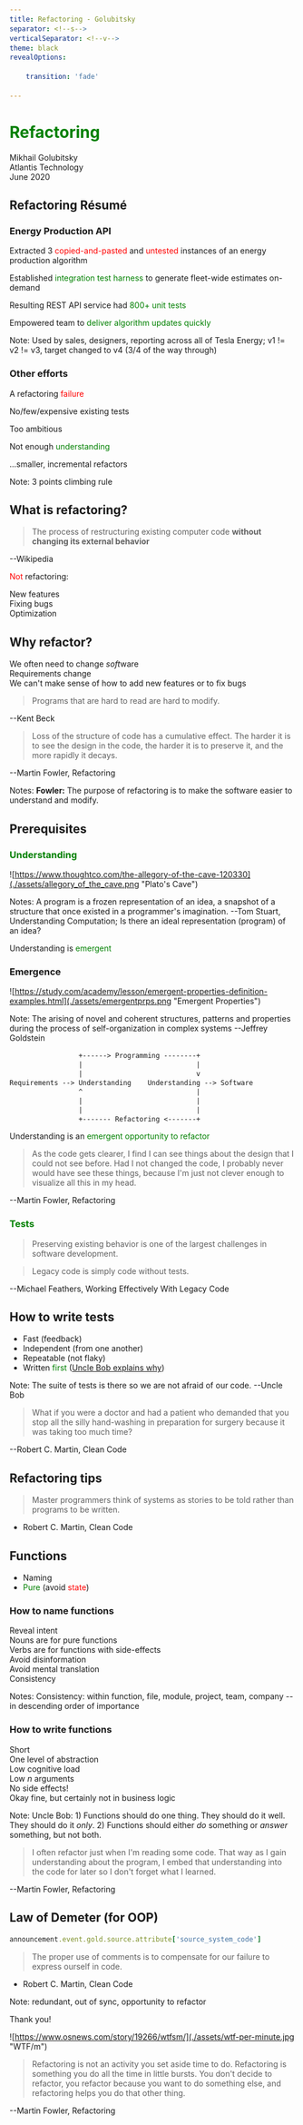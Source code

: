 ```yaml
---
title: Refactoring - Golubitsky
separator: <!--s-->
verticalSeparator: <!--v-->
theme: black
revealOptions:

    transition: 'fade'

---
```


<style>
.font-red {
  color: red; 
}

.font-green {
  color: green; 
}
</style>

# <span class="font-green">Refactoring</span>

Mikhail Golubitsky  
Atlantis Technology  
June 2020  

<!--s-->

## Refactoring Résumé

<!--v-->

### Energy Production API

Extracted 3 <span class="font-red">copied-and-pasted</span> and <span class="font-red">untested</span> instances of an energy production algorithm

<!-- .element: class="fragment" -->

Established <span class="font-green">integration test harness</span> to generate fleet-wide estimates on-demand

<!-- .element: class="fragment" -->

Resulting REST API service had <span class="font-green">800+ unit tests</span>

<!-- .element: class="fragment" -->

Empowered team to <span class="font-green">deliver algorithm updates quickly</span>

<!-- .element: class="fragment" -->
Note: Used by sales, designers, reporting across all of Tesla Energy; v1 != v2 != v3, target changed to v4 (3/4 of the way through)

<!--v-->

### Other efforts

<!-- .element: class="fragment" -->

A refactoring  <span class="font-red">failure</span>

<!-- .element: class="fragment" -->

No/few/expensive existing tests

<!-- .element: class="fragment" -->

Too ambitious

<!-- .element: class="fragment" -->

Not enough <span class="font-green">understanding</span>

<!-- .element: class="fragment" -->

...smaller, incremental refactors

<!-- .element: class="fragment" -->

Note: 3 points climbing rule

<!--s-->

## What is refactoring?

> The process of restructuring existing computer code **without changing its external behavior**

--Wikipedia

<!--v-->

<span class="font-red">Not</span> refactoring:

<div class="fragment">New features</div>
<div class="fragment">Fixing bugs</div>
<div class="fragment">Optimization</div>

<!--s-->

## Why refactor?

<div class="fragment">We often need to change <i>soft</i>ware</div>
<div class="fragment">Requirements change</div>
<div class="fragment">We can't make sense of how to add new features or to fix bugs</div>

<!--v-->

> Programs that are hard to read are hard to modify.

--Kent Beck

<!--v-->

> Loss of the structure of code has a cumulative effect. The harder it is to see the design in the code, the harder it is to preserve it, and the more rapidly it decays.

--Martin Fowler, Refactoring

Notes: **Fowler:** The purpose of refactoring is to make the software easier to understand and modify.

<!--s-->

## Prerequisites

<!--s-->

### <div class="font-green">Understanding</div>

<!--v-->

![https://www.thoughtco.com/the-allegory-of-the-cave-120330](./assets/allegory_of_the_cave.png "Plato's Cave")

Notes: A program is a frozen representation of an idea, a snapshot of a structure that once existed in a programmer's imagination. --Tom Stuart, Understanding Computation; Is there an ideal representation (program) of an idea?

<!--v-->

Understanding is <span class="font-green">emergent</span>

<!--v-->

### Emergence

![https://study.com/academy/lesson/emergent-properties-definition-examples.html](./assets/emergentprps.png "Emergent Properties")

Note: The arising of novel and coherent structures, patterns and properties during the process of self-organization in complex systems --Jeffrey Goldstein

<!--v-->

``` text
                 +------> Programming --------+
                 |                            |
                 |                            v
Requirements --> Understanding    Understanding --> Software
                 ^                            |
                 |                            |
                 |                            |
                 +------- Refactoring <-------+
```

Understanding is an <span class="font-green">emergent opportunity to refactor</span>

<!--v-->

> As the code gets clearer, I find I can see things about the design that I could not see before. Had I not changed the code, I probably never would have see these things, because I'm just not clever enough to visualize all this in my head.

--Martin Fowler, Refactoring

<!--s-->

### <div class="font-green">Tests</div>

<!--v-->

> Preserving existing behavior is one of the largest challenges in software development.

> Legacy code is simply code without tests.

--Michael Feathers, Working Effectively With Legacy Code

<!--v-->

## How to write tests

* Fast (feedback)
* Independent (from one another)
* Repeatable (not flaky)
* Written <span class="font-green">first</span> ([Uncle Bob explains why](https://www.youtube.com/watch?v=GvAzrC6-spQ))

Note: The suite of tests is there so we are not afraid of our code. --Uncle Bob

<!--v-->

> What if you were a doctor and had a patient who demanded that you stop all the silly hand-washing in preparation for surgery because it was taking too much time?

--Robert C. Martin, Clean Code

<!--s-->

## Refactoring tips

<!--s-->

> Master programmers think of systems as stories to be told rather than programs to be written.

* Robert C. Martin, Clean Code

<!--s-->

## Functions

* Naming
* <span class="font-green">Pure</span> (avoid <span class="font-red">state</span>)  

<!--s-->

### How to name functions

<div class="fragment">Reveal intent</div>
<div class="fragment">Nouns are for pure functions</div>
<div class="fragment">Verbs are for functions with side-effects</div>
<div class="fragment">Avoid disinformation</div>
<div class="fragment">Avoid mental translation</div>
<div class="fragment">Consistency</div>

Notes: Consistency: within function, file, module, project, team, company -- in descending order of importance

<!--s-->

### How to write functions

<div class="fragment">Short</div>
<div class="fragment">One level of abstraction</div>
<div class="fragment">Low cognitive load</div>
<div class="fragment">Low <i>n</i> arguments</div>
<div class="fragment">No side effects!</div>
<div class="fragment">Okay fine, but certainly not in business logic</div>

Note: Uncle Bob: 1) Functions should do one thing. They should do it well. They should do it _only_. 2) Functions should either _do_ something or _answer_ something, but not both.

<!--s-->

> I often refactor just when I'm reading some code. That way as I gain understanding about the program, I embed that understanding into the code for later so I don't forget what I learned.

--Martin Fowler, Refactoring

<!--s-->

## Law of Demeter (for OOP)

``` ruby
announcement.event.gold.source.attribute['source_system_code']
```

<!--s-->

> The proper use of comments is to compensate for our failure to express ourself in code.

* Robert C. Martin, Clean Code

Note: redundant, out of sync, opportunity to refactor

<!--s-->

Thank you!

![https://www.osnews.com/story/19266/wtfsm/](./assets/wtf-per-minute.jpg "WTF/m")

<!--v-->

> Refactoring is not an activity you set aside time to do. Refactoring is something you do all the time in little bursts. You don't decide to refactor, you refactor because you want to do something else, and refactoring helps you do that other thing.

--Martin Fowler, Refactoring
